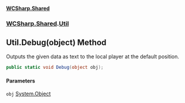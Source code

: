 #### [WCSharp.Shared](README.md 'README')
### [WCSharp.Shared](WCSharp.Shared.md 'WCSharp.Shared').[Util](WCSharp.Shared.Util.md 'WCSharp.Shared.Util')

## Util.Debug(object) Method

Outputs the given data as text to the local player at the default position.

```csharp
public static void Debug(object obj);
```
#### Parameters

<a name='WCSharp.Shared.Util.Debug(object).obj'></a>

`obj` [System.Object](https://docs.microsoft.com/en-us/dotnet/api/System.Object 'System.Object')